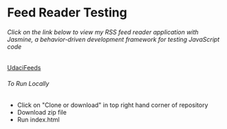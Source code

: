 # Feed Reader Testing 

<h6>Click on the link below to view my RSS feed reader application with Jasmine, a behavior-driven development framework for testing JavaScript code</h6>

<a href ="http://timmyhall.github.io/frontend-nanodegree-feedreader/">UdaciFeeds</a>

<h6>To Run Locally</h6>
<ul>
<li>Click on "Clone or download" in top right hand corner of repository</li>
<li>Download zip file</li>
<li>Run index.html</li>
</ul>